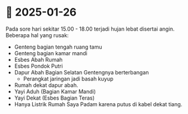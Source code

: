 # 📅 2025-01-26

Pada sore hari sekitar 15.00 - 18.00 terjadi hujan lebat disertai angin.
Beberapa hal yang rusak:

- Genteng bagian tengah ruang tamu
- Genteng bagian kamar mandi
- Esbes Abah Rumah
- Esbes Pondok Putri
- Dapur Abah Bagian Selatan Gentengnya berterbangan
	- Perangkat jaringan jadi basah kuyup
- Rumah dekat dapur abah.
- Yayi Aduh (Bagian Kamar Mandi)
- Yayi Dekat (Esbes Bagian Teras)
- Hanya Listrik Rumah Saya Padam karena putus di kabel dekat tiang.